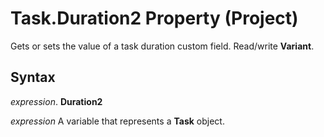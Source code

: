 
# Task.Duration2 Property (Project)

 Gets or sets the value of a task duration custom field. Read/write **Variant**.


## Syntax

 _expression_. **Duration2**

 _expression_ A variable that represents a **Task** object.

